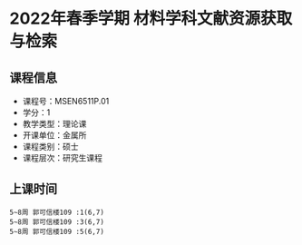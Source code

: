 # 2022年春季学期 材料学科文献资源获取与检索 






## 课程信息

- 课程号：MSEN6511P.01
- 学分：1
- 教学类型：理论课
- 开课单位：金属所
- 课程类别：硕士
- 课程层次：研究生课程

## 上课时间

```
5~8周 郭可信楼109 :1(6,7)
5~8周 郭可信楼109 :3(6,7)
5~8周 郭可信楼109 :5(6,7)
```

